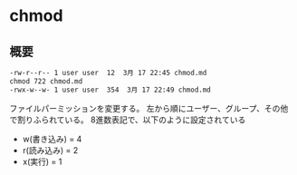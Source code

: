 # chmod

## 概要
```markdown
-rw-r--r-- 1 user user  12  3月 17 22:45 chmod.md
chmod 722 chmod.md
-rwx-w--w- 1 user user  354  3月 17 22:49 chmod.md
```
ファイルパーミッションを変更する。
左から順にユーザー、グループ、その他で割りふられている。
8進数表記で、以下のように設定されている

* w(書き込み) = 4
* r(読み込み) = 2
* x(実行)     = 1
